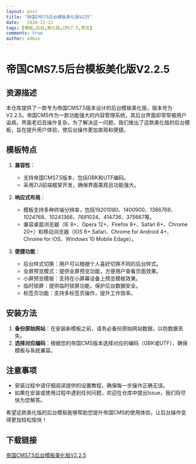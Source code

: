 ```yaml
---
layout: post
title: "帝国CMS75后台模板美化版V225"
date:   2020-11-11
tags: [模板,后台,美化版,CMS7.5,预览]
comments: true
author: admin
---
```

# 帝国CMS7.5后台模板美化版V2.2.5

## 资源描述

本仓库提供了一款专为帝国CMS7.5版本设计的后台模板美化版，版本号为V2.2.5。帝国CMS作为一款功能强大的内容管理系统，其后台界面却常常被用户诟病，界面老旧且操作复杂。为了解决这一问题，我们推出了这款美化版的后台模板，旨在提升用户体验，使后台操作更加直观和便捷。

## 模板特点

1. **兼容性**：
   - 支持帝国CMS7.5版本，包括GBK和UTF编码。
   - 采用ZUI前端框架开发，确保界面美观且功能强大。

2. **响应式布局**：
   - 模板支持多种终端分辨率，包括1920*1080、1400*900、1366*768、1024*768、1024*1366、768*1024、414*736、375*667等。
   - 兼容桌面浏览器（IE 8+、Opera 12+、Firefox 8+、Safari 6+、Chrome 20+）和移动浏览器（IOS 6+ Safari、Chrome for Android 4+、Chrome for iOS、Windows 10 Mobile Edage）。

3. **便捷功能**：
   - 后台样式切换：用户可以根据个人喜好切换不同的后台样式。
   - 全屏预览模式：提供全屏预览功能，方便用户查看页面效果。
   - 小屏预览模板：支持在小屏幕设备上预览模板效果。
   - 临时锁屏：提供临时锁屏功能，保护后台数据安全。
   - 标签页功能：支持多标签页操作，提升工作效率。

## 安装方法

1. **备份原始网站**：在安装新模板之前，请务必备份原始网站数据，以防数据丢失。
2. **选择对应编码**：根据您的帝国CMS版本选择对应的编码（GBK或UTF），确保模板与系统兼容。

## 注意事项

- 安装过程中请仔细阅读提供的设置教程，确保每一步操作正确无误。
- 如果在安装或使用过程中遇到任何问题，欢迎在仓库中提出Issue，我们将尽快为您解答。

希望这款美化版的后台模板能够帮助您提升帝国CMS的使用体验，让后台操作变得更加轻松愉快！

## 下载链接

[帝国CMS7.5后台模板美化版V2.2.5](https://pan.quark.cn/s/9437d1d7139f)